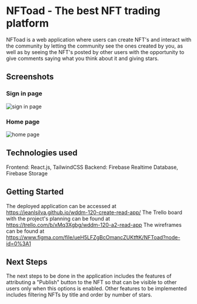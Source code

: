 # NFToad - The best NFT trading platform
NFToad is a web application where users can create NFT's and interact with the community by letting the community see the ones created by you, as well as by seeing the NFT's posted by other users with the opportunity to give comments saying what you think about it and giving stars.

## Screenshots

### Sign in page
![sign in page](https://res.cloudinary.com/ddp9mwd6e/image/upload/v1658018297/nftoad-signin_qiwqcf.png)

### Home page
![home page](https://res.cloudinary.com/ddp9mwd6e/image/upload/v1658018298/NFToad-homePNG_nohi0z.png)

## Technologies used

Frontend: React.js, TailwindCSS
Backend: Firebase Realtime Database, Firebase Storage

## Getting Started

The deployed application can be accessed at https://jeanlsilva.github.io/wddm-120-create-read-app/
The Trello board with the project's planning can be found at https://trello.com/b/xMq3Xgbg/wddm-120-a2-read-app
The wireframes can be found at https://www.figma.com/file/ueH5LFZgBcOmancZUKtftK/NFToad?node-id=0%3A1

## Next Steps

The next steps to be done in the application includes the features of attributing a "Publish" button to the NFT so that can be visible to other users only when this options is enabled. Other features to be implemented includes filtering NFTs by title and order by number of stars.

